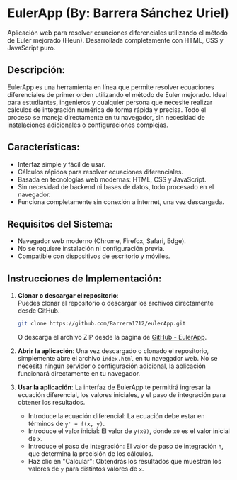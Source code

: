 # EulerApp (By: Barrera Sánchez Uriel)

Aplicación web para resolver ecuaciones diferenciales utilizando el método de Euler mejorado (Heun). Desarrollada completamente con HTML, CSS y JavaScript puro.

## Descripción:

EulerApp es una herramienta en línea que permite resolver ecuaciones diferenciales de primer orden utilizando el método de Euler mejorado. Ideal para estudiantes, ingenieros y cualquier persona que necesite realizar cálculos de integración numérica de forma rápida y precisa. Todo el proceso se maneja directamente en tu navegador, sin necesidad de instalaciones adicionales o configuraciones complejas.

## Características:

- Interfaz simple y fácil de usar.
- Cálculos rápidos para resolver ecuaciones diferenciales.
- Basada en tecnologías web modernas: HTML, CSS y JavaScript.
- Sin necesidad de backend ni bases de datos, todo procesado en el navegador.
- Funciona completamente sin conexión a internet, una vez descargada.

## Requisitos del Sistema:

- Navegador web moderno (Chrome, Firefox, Safari, Edge).
- No se requiere instalación ni configuración previa.
- Compatible con dispositivos de escritorio y móviles.

## Instrucciones de Implementación:

1. **Clonar o descargar el repositorio**:  
    Puedes clonar el repositorio o descargar los archivos directamente desde GitHub.

   ```bash
   git clone https://github.com/Barrera1712/eulerApp.git
   ```

   O descarga el archivo ZIP desde la página de [GitHub - EulerApp](https://github.com/Barrera1712/eulerApp).

2. **Abrir la aplicación**:
   Una vez descargado o clonado el repositorio, simplemente abre el archivo `index.html` en tu navegador web.
   No se necesita ningún servidor o configuración adicional, la aplicación funcionará directamente en tu navegador.
3. **Usar la aplicación**:
   La interfaz de EulerApp te permitirá ingresar la ecuación diferencial, los valores iniciales, y el paso de integración para obtener los resultados.
   - Introduce la ecuación diferencial: La ecuación debe estar en términos de `y' = f(x, y)`.
   - Introduce el valor inicial: El valor de `y(x0)`, donde `x0` es el valor inicial de `x`.
   - Introduce el paso de integración: El valor de paso de integración `h`, que determina la precisión de los cálculos.
   - Haz clic en "Calcular": Obtendrás los resultados que muestran los valores de `y` para distintos valores de `x`.
